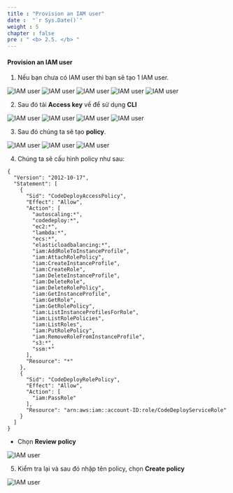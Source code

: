 ```yaml
---
title : "Provision an IAM user"
date :  "`r Sys.Date()`" 
weight : 5
chapter : false
pre : " <b> 2.5. </b> "
---
```


#### Provision an IAM user

1. Nếu bạn chưa có IAM user thì bạn sẽ tạo 1 IAM user.

![IAM user](/images/2/2.5/1.png)
![IAM user](/images/2/2.5/2.png)
![IAM user](/images/2/2.5/3.png)
![IAM user](/images/2/2.5/4.png)
![IAM user](/images/2/2.5/5.png)

2. Sau đó tải **Access key** về để sử dụng **CLI**

![IAM user](/images/2/2.5/6.png)
![IAM user](/images/2/2.5/7.png)
![IAM user](/images/2/2.5/8.png)
![IAM user](/images/2/2.5/9.png)

3. Sau đó chúng ta sẽ tạo **policy**.

![IAM user](/images/2/2.5/14.png)
![IAM user](/images/2/2.5/10.png)
![IAM user](/images/2/2.5/11.png)

4. Chúng ta sẽ cấu hình policy như sau:

```
{
  "Version": "2012-10-17",
  "Statement": [
    {
      "Sid": "CodeDeployAccessPolicy",
      "Effect": "Allow",
      "Action": [
        "autoscaling:*",
        "codedeploy:*",
        "ec2:*",
        "lambda:*",
        "ecs:*",
        "elasticloadbalancing:*",
        "iam:AddRoleToInstanceProfile",
        "iam:AttachRolePolicy",
        "iam:CreateInstanceProfile",
        "iam:CreateRole",
        "iam:DeleteInstanceProfile",
        "iam:DeleteRole",
        "iam:DeleteRolePolicy",
        "iam:GetInstanceProfile",
        "iam:GetRole",
        "iam:GetRolePolicy",
        "iam:ListInstanceProfilesForRole",
        "iam:ListRolePolicies",
        "iam:ListRoles",
        "iam:PutRolePolicy",
        "iam:RemoveRoleFromInstanceProfile",
        "s3:*",
        "ssm:*"
      ],
      "Resource": "*"
    },
    {
      "Sid": "CodeDeployRolePolicy",
      "Effect": "Allow",
      "Action": [
        "iam:PassRole"
      ],
      "Resource": "arn:aws:iam::account-ID:role/CodeDeployServiceRole"
    }
  ]
}
```

- Chọn **Review policy**

![IAM user](/images/2/2.5/12.png)

5. Kiểm tra lại và sau đó nhập tên policy, chọn **Create policy**

![IAM user](/images/2/2.5/13.png)
